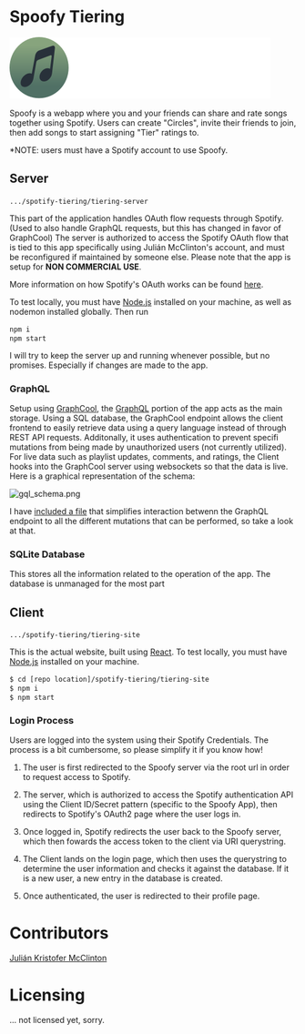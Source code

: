 # Spoofy Tiering

![logo.svg](https://github.com/Kryptiique/spotify-tiering/blob/develop/tiering-site/src/shared/static/spoofy%20logo%20site.svg)

Spoofy is a webapp where you and your friends can share and rate songs together using Spotify. Users can create "Circles", invite their friends to join, then add songs to start assigning "Tier" ratings to. 

*NOTE: users must have a Spotify account to use Spoofy.

## Server

```.../spotify-tiering/tiering-server ```

This part of the application handles OAuth flow requests through Spotify. (Used to also handle GraphQL requests, but this has changed in favor of GraphCool) The server is authorized to access the Spotify OAuth flow that is tied to this app specifically using Julián McClinton's account, and must be reconfigured if maintained by someone else. Please note that the app is setup for **NON COMMERCIAL USE**.

More information on how Spotify's OAuth works can be found [here](https://developer.spotify.com/documentation/general/guides/authorization-guide/#authorization-code-flow).

To test locally, you must have [Node.js](https://nodejs.org/en/download/) installed on your machine, as well as nodemon installed globally. Then run
```
npm i
npm start
```
I will try to keep the server up and running whenever possible, but no promises. Especially if changes are made to the app.

### GraphQL

Setup using [GraphCool](https://www.graph.cool/), the [GraphQL](https://graphql.org/) portion of the app acts as the main storage. Using a SQL database, the GraphCool endpoint allows the client frontend to easily retrieve data using a query language instead of through REST API requests. Additonally, it uses authentication to prevent specifi mutations from being made by unauthorized users (not currently utilized). For live data such as playlist updates, comments, and ratings, the Client hooks into the GraphCool server using websockets so that the data is live. Here is a graphical representation of the schema:

![gql_schema.png](https://github.com/Kryptiique/spotify-tiering/blob/develop/docs/graphql%20schema.png)

I have [included a file](https://github.com/Kryptiique/spotify-tiering/blob/develop/tiering-site/src/shared/functions/graphql/operations.js) that simplifies interaction betwenn the GraphQL endpoint to all the different mutations that can be performed, so take a look at that.

### SQLite Database

This stores all the information related to the operation of the app. The database is unmanaged for the most part

## Client

```.../spotify-tiering/tiering-site ```

This is the actual website, built using [React](https://reactjs.org/). To test locally, you must have [Node.js](https://nodejs.org/en/download/) installed on your machine.


```
$ cd [repo location]/spotify-tiering/tiering-site 
$ npm i
$ npm start
```

### Login Process

Users are logged into the system using their Spotify Credentials. The process is a bit cumbersome, so please simplify it if you know how!

1. The user is first redirected to the Spoofy server via the root url in order to request access to Spotify. 

2. The server, which is authorized to access the Spotify authentication API using the Client ID/Secret pattern (specific to the Spoofy App), then redirects to Spotify's OAuth2 page where the user logs in. 

3. Once logged in, Spotify redirects the user back to the Spoofy server, which then fowards the access token to the client via URI querystring. 

4. The Client lands on the login page, which then uses the querystring to determine the user information and checks it against the database. If it is a new user, a new entry in the database is created.

5. Once authenticated, the user is redirected to their profile page.

# Contributors

[Julián Kristofer McClinton](https://github.com/Kryptiique/)

# Licensing

... not licensed yet, sorry.
